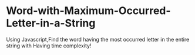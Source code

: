 # Word-with-Maximum-Occurred-Letter-in-a-String

Using Javascript,Find the word having the most occurred letter in the entire string with Having time complexity!
